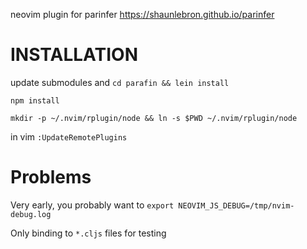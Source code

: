 neovim plugin for parinfer
https://shaunlebron.github.io/parinfer

# INSTALLATION

update submodules and 
`cd parafin && lein install`

`npm install`

`mkdir -p ~/.nvim/rplugin/node && ln -s $PWD ~/.nvim/rplugin/node`

in vim
`:UpdateRemotePlugins`

# Problems 

Very early, you probably want to `export NEOVIM_JS_DEBUG=/tmp/nvim-debug.log`

Only binding to `*.cljs` files for testing

